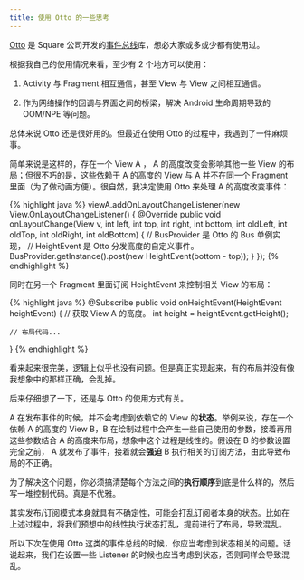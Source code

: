 ```yaml
---
title: 使用 Otto 的一些思考
---
```


[Otto](http://square.github.io/otto/ "Otto") 是 Square 公司开发的[事件总线](https://zh.wikipedia.org/wiki/%E5%8F%91%E5%B8%83/%E8%AE%A2%E9%98%85 "发布/订阅")库，想必大家或多或少都有使用过。

根据我自己的使用情况来看，至少有 2 个地方可以使用：

 1. Activity 与 Fragment 相互通信，甚至 View 与 View 之间相互通信。

 2. 作为网络操作的回调与界面之间的桥梁，解决 Android 生命周期导致的 OOM/NPE 等问题。

总体来说 Otto 还是很好用的。但最近在使用 Otto 的过程中，我遇到了一件麻烦事。

简单来说是这样的，存在一个 View A ， A 的高度改变会影响其他一些 View 的布局；但很不巧的是，这些依赖于 A 的高度的 View 与 A 并不在同一个 Fragment 里面（为了做动画方便）。很自然，我决定使用 Otto 来处理 A 的高度改变事件：

{% highlight java %}
viewA.addOnLayoutChangeListener(new View.OnLayoutChangeListener() {
    @Override
    public void onLayoutChange(View v, int left, int top, int right, int bottom, int oldLeft, int oldTop, int oldRight, int oldBottom) {
        // BusProvider 是 Otto 的 Bus 单例实现，
        // HeightEvent 是 Otto 分发高度的自定义事件。
        BusProvider.getInstance().post(new HeightEvent(bottom - top));
    }
}); {% endhighlight %}

同时在另一个 Fragment 里面订阅 HeightEvent 来控制相关 View 的布局：

{% highlight java %}
@Subscribe
public void onHeightEvent(HeightEvent heightEvent) {
    // 获取 View A 的高度。
    int height = heightEvent.getHeight();

    // 布局代码...
} {% endhighlight %}

看来起来很完美，逻辑上似乎也没有问题。但是真正实现起来，有的布局并没有像我想象中的那样正确，会乱掉。

后来仔细想了一下，还是与 Otto 的使用方式有关。

A 在发布事件的时候，并不会考虑到依赖它的 View 的**状态**。举例来说，存在一个依赖 A 的高度的 View B，B 在绘制过程中会产生一些自己使用的参数，接着再用这些参数结合 A 的高度来布局，想象中这个过程是线性的。假设在 B 的参数设置完全之前， A 就发布了事件，接着就会**强迫** B 执行相关的订阅方法，由此导致布局的不正确。

为了解决这个问题，你必须搞清楚每个方法之间的**执行顺序**到底是什么样的，然后写一堆控制代码。真是不优雅。

其实发布/订阅模式本身就具有不确定性，可能会打乱订阅者本身的状态。比如在上述过程中，将我们预想中的线性执行状态打乱，提前进行了布局，导致混乱。

所以下次在使用 Otto 这类的事件总线的时候，你应当考虑到状态相关的问题。话说起来，我们在设置一些 Listener 的时候也应当考虑到状态，否则同样会导致混乱。

